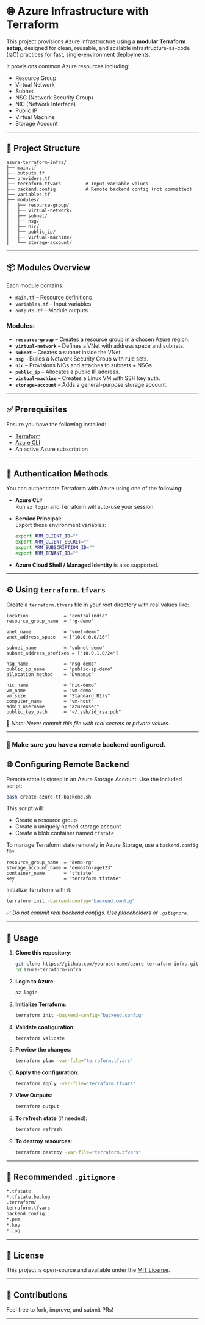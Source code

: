
# 🌐 Azure Infrastructure with Terraform

This project provisions Azure infrastructure using a **modular Terraform setup**, designed for clean, reusable, and scalable infrastructure-as-code (IaC) practices for fast, single-environment deployments.

It provisions common Azure resources including:

- Resource Group
- Virtual Network
- Subnet
- NSG (Network Security Group)
- NIC (Network Interface)
- Public IP
- Virtual Machine
- Storage Account

---

## 📁 Project Structure

```
azure-terraform-infra/
├── main.tf
├── outputs.tf
├── providers.tf
├── terraform.tfvars         # Input variable values 
├── backend.config           # Remote backend config (not committed)
├── variables.tf
├── modules/
│   ├── resource-group/
│   ├── virtual-network/
│   ├── subnet/
│   ├── nsg/
│   ├── nic/
│   ├── public_ip/
│   ├── virtual-machine/
│   └── storage-account/
```

---

## 📦 Modules Overview

Each module contains:
- `main.tf` – Resource definitions
- `variables.tf` – Input variables
- `outputs.tf` – Module outputs

### Modules:
- **`resource-group`** – Creates a resource group in a chosen Azure region.
- **`virtual-network`** – Defines a VNet with address space and subnets.
- **`subnet`** – Creates a subnet inside the VNet.
- **`nsg`** – Builds a Network Security Group with rule sets.
- **`nic`** – Provisions NICs and attaches to subnets + NSGs.
- **`public_ip`** – Allocates a public IP address.
- **`virtual-machine`** – Creates a Linux VM with SSH key auth.
- **`storage-account`** – Adds a general-purpose storage account.

---

## ✅ Prerequisites

Ensure you have the following installed:

- [Terraform](https://developer.hashicorp.com/terraform/downloads)
- [Azure CLI](https://learn.microsoft.com/en-us/cli/azure/install-azure-cli)
- An active Azure subscription

---

## 🔐 Authentication Methods

You can authenticate Terraform with Azure using one of the following:

- **Azure CLI:**  
  Run `az login` and Terraform will auto-use your session.

- **Service Principal:**  
  Export these environment variables:
  ```bash
  export ARM_CLIENT_ID=""
  export ARM_CLIENT_SECRET=""
  export ARM_SUBSCRIPTION_ID=""
  export ARM_TENANT_ID=""
  ```

- **Azure Cloud Shell / Managed Identity** is also supported.

---

## ⚙️ Using `terraform.tfvars`

Create a `terraform.tfvars` file in your root directory with real values like:

```hcl
location             = "centralindia"
resource_group_name  = "rg-demo"

vnet_name            = "vnet-demo"
vnet_address_space   = ["10.0.0.0/16"]

subnet_name          = "subnet-demo"
subnet_address_prefixes = ["10.0.1.0/24"]

nsg_name             = "nsg-demo"
public_ip_name       = "public-ip-demo"
allocation_method    = "Dynamic"

nic_name             = "nic-demo"
vm_name              = "vm-demo"
vm_size              = "Standard_B1ls"
computer_name        = "vm-host"
admin_username       = "azureuser"
public_key_path      = "~/.ssh/id_rsa.pub"
```

📌 *Note: Never commit this file with real secrets or private values.*

---


### 📌 Make sure you have a remote backend configured.

## 🌐 Configuring Remote Backend


Remote state is stored in an Azure Storage Account. Use the included script:

```bash
bash create-azure-tf-backend.sh
```

This script will:
- Create a resource group
- Create a uniquely named storage account
- Create a blob container named `tfstate`


To manage Terraform state remotely in Azure Storage, use a `backend.config` file:

```hcl
resource_group_name  = "demo-rg"
storage_account_name = "demostorage123"
container_name       = "tfstate"
key                  = "terraform.tfstate"
```

Initialize Terraform with it:

```bash
terraform init -backend-config="backend.config"
```

✅ *Do not commit real backend configs. Use placeholders or `.gitignore`.*

---

## 🚀 Usage

1. **Clone this repository**:
    ```bash
    git clone https://github.com/yourusername/azure-terraform-infra.git
    cd azure-terraform-infra
    ```

2. **Login to Azure**:
    ```bash
    az login
    ```

3. **Initialize Terraform**:
    ```bash
    terraform init -backend-config="backend.config"
    ```

4. **Validate configuration**:
    ```bash
    terraform validate
    ```

5. **Preview the changes**:
    ```bash
    terraform plan -var-file="terraform.tfvars"
    ```

6. **Apply the configuration**:
    ```bash
    terraform apply -var-file="terraform.tfvars"
    ```

7. **View Outputs**:
    ```bash
    terraform output
    ```

8. **To refresh state** (if needed):
    ```bash
    terraform refresh
    ```

9. **To destroy resources**:
    ```bash
    terraform destroy -var-file="terraform.tfvars"
    ```

---

## 🛑 Recommended `.gitignore`

```bash
*.tfstate
*.tfstate.backup
.terraform/
terraform.tfvars
backend.config
*.pem
*.key
*.log
```

---

## 📄 License

This project is open-source and available under the [MIT License](LICENSE).

---

## 🙌 Contributions

Feel free to fork, improve, and submit PRs!

---

